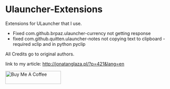 # Ulauncher-Extensions
Extensions for ULauncher that I use.

- Fixed com.github.brpaz.ulauncher-currency not getting response
- fixed com.github.quitten.ulauncher-notes not copying text to clipboard - required xclip and in python pyclip

All Credits go to original authors.

link to my article: http://jonatanglaza.pl/?p=421&lang=en

<a href="https://www.buymeacoffee.com/freewillgt" target="_blank"><img src="https://cdn.buymeacoffee.com/buttons/default-orange.png" alt="Buy Me A Coffee" height="41" width="174"></a>
